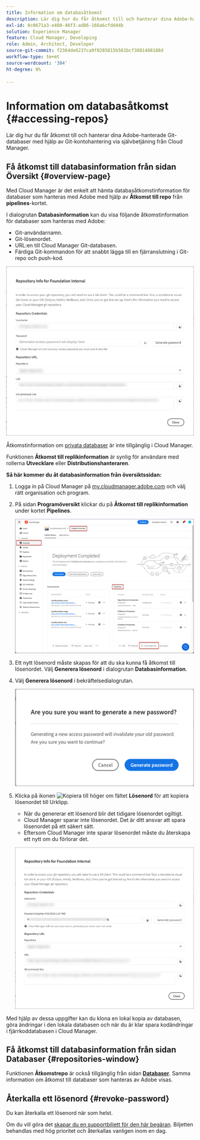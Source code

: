 ```yaml
---
title: Information om databasåtkomst
description: Lär dig hur du får åtkomst till och hanterar dina Adobe-hanterade Git-databaser med hjälp av Git-kontohantering via självbetjäning från Cloud Manager.
exl-id: 0c0671a3-e400-46f3-ad86-166a6cfdd44b
solution: Experience Manager
feature: Cloud Manager, Developing
role: Admin, Architect, Developer
source-git-commit: f2364de6237ca9f0285815b581bcf3881488188d
workflow-type: tm+mt
source-wordcount: '384'
ht-degree: 0%

---
```



# Information om databasåtkomst {#accessing-repos}

Lär dig hur du får åtkomst till och hanterar dina Adobe-hanterade Git-databaser med hjälp av Git-kontohantering via självbetjäning från Cloud Manager.

## Få åtkomst till databasinformation från sidan Översikt {#overview-page}

Med Cloud Manager är det enkelt att hämta databasåtkomstinformation för databaser som hanteras med Adobe med hjälp av **Åtkomst till repo** från **pipelines**-kortet.

I dialogrutan **Databasinformation** kan du visa följande åtkomstinformation för databaser som hanteras med Adobe:

* Git-användarnamn.
* Git-lösenordet.
* URL:en till Cloud Manager Git-databasen.
* Färdiga Git-kommandon för att snabbt lägga till en fjärranslutning i Git-repo och push-kod.

![Fönstret Databasinformation](assets/repository-info.png)

Åtkomstinformation om [privata databaser](private-repositories.md) är inte tillgänglig i Cloud Manager.

Funktionen **Åtkomst till replikinformation** är synlig för användare med rollerna **Utvecklare** eller **Distributionshanteraren**.

**Så här kommer du åt databasinformation från översiktssidan:**

1. Logga in på Cloud Manager på [my.cloudmanager.adobe.com](https://my.cloudmanager.adobe.com/) och välj rätt organisation och program.

1. På sidan **Programöversikt** klickar du på **Åtkomst till replikinformation** under kortet **Pipelines**.

   ![Åtkomst till replikinformation på Pipelilinnes-kort](assets/pipelines-card.png)

1. Ett nytt lösenord måste skapas för att du ska kunna få åtkomst till lösenordet. Välj **Generera lösenord** i dialogrutan **Databasinformation**.

1. Välj **Generera lösenord** i bekräftelsedialogrutan.

   ![Bekräfta generering av lösenord](assets/confirm-generated-password.png)

1. Klicka på ikonen ![Kopiera](https://spectrum.adobe.com/static/icons/workflow_18/Smock_Copy_18_N.svg) till höger om fältet **Lösenord** för att kopiera lösenordet till Urklipp.

   * När du genererar ett lösenord blir det tidigare lösenordet ogiltigt.
   * Cloud Manager sparar inte lösenordet. Det är ditt ansvar att spara lösenordet på ett säkert sätt.
   * Eftersom Cloud Manager inte sparar lösenordet måste du återskapa ett nytt om du förlorar det.

   ![Kopiera lösenord i dialogrutan Databasinformation](/help/implementing/cloud-manager/managing-code/assets/repository-copy-password.png)

Med hjälp av dessa uppgifter kan du klona en lokal kopia av databasen, göra ändringar i den lokala databasen och när du är klar spara kodändringar i fjärrkoddatabasen i Cloud Manager.

## Få åtkomst till databasinformation från sidan Databaser {#repositories-window}

Funktionen **Åtkomstrepo** är också tillgänglig från sidan [**Databaser**](managing-repositories.md). Samma information om åtkomst till databaser som hanteras av Adobe visas.

## Återkalla ett lösenord {#revoke-password}

Du kan återkalla ett lösenord när som helst.

Om du vill göra det [skapar du en supportbiljett för den här begäran](https://experienceleague.adobe.com/sv?support-solution=Experience+Manager&amp;support-tab=home#support). Biljetten behandlas med hög prioritet och återkallas vanligen inom en dag.
